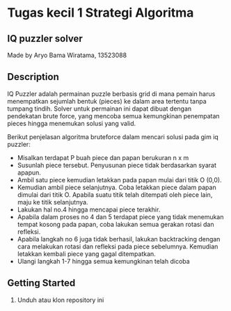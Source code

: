 # Tugas kecil 1 Strategi Algoritma

## IQ puzzler solver
Made by Aryo Bama Wiratama, 13523088

## Description
IQ Puzzler adalah permainan puzzle berbasis grid di mana pemain harus menempatkan sejumlah bentuk (pieces) ke dalam area tertentu tanpa tumpang tindih. Solver untuk permainan ini dapat dibuat dengan pendekatan brute force, yang mencoba semua kemungkinan penempatan pieces hingga menemukan solusi yang valid.

Berikut penjelasan algoritma bruteforce dalam mencari solusi pada gim iq puzzler:
- Misalkan terdapat P buah piece dan papan berukuran n x m
-	Susunlah piece tersebut. Penyusunan piece tidak berdasarkan syarat apapun.
-	Ambil satu piece kemudian letakkan pada papan mulai dari titik O (0,0).
-	Kemudian ambil piece selanjutnya. Coba letakkan piece dalam papan dimulai dari titik O. Apabila suatu titik telah ditempati oleh piece lain, maju ke titik selanjutnya.
-	Lakukan hal no.4 hingga mencapai piece terakhir.
-	Apabila dalam proses no 4 dan 5 terdapat piece yang tidak menemukan tempat kosong pada papan, coba lakukan semua gerakan rotasi dan refleksi.
-	Apabila langkah no 6 juga tidak berhasil, lakukan backtracking dengan cara melakukan rotasi dan refleksi pada piece sebelumnya. Kemudian letakkan kembali piece yang gagal ditempatkan.
-	Ulangi langkah 1-7 hingga semua kemungkinan telah dicoba

## Getting Started
1. Unduh atau klon repository ini
   ```bash
   
